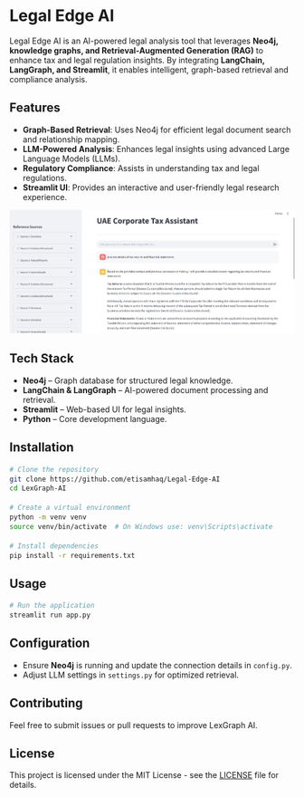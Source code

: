 # Legal Edge AI

Legal Edge AI is an AI-powered legal analysis tool that leverages **Neo4j, knowledge graphs, and Retrieval-Augmented Generation (RAG)** to enhance tax and legal regulation insights. By integrating **LangChain, LangGraph, and Streamlit**, it enables intelligent, graph-based retrieval and compliance analysis.

## Features
- **Graph-Based Retrieval**: Uses Neo4j for efficient legal document search and relationship mapping.
- **LLM-Powered Analysis**: Enhances legal insights using advanced Large Language Models (LLMs).
- **Regulatory Compliance**: Assists in understanding tax and legal regulations.
- **Streamlit UI**: Provides an interactive and user-friendly legal research experience.

![pic](https://github.com/etisamhaq/Legal-Edge-AI/blob/main/pic1.jpg)

## Tech Stack
- **Neo4j** – Graph database for structured legal knowledge.
- **LangChain & LangGraph** – AI-powered document processing and retrieval.
- **Streamlit** – Web-based UI for legal insights.
- **Python** – Core development language.

## Installation
```bash
# Clone the repository
git clone https://github.com/etisamhaq/Legal-Edge-AI
cd LexGraph-AI

# Create a virtual environment
python -m venv venv
source venv/bin/activate  # On Windows use: venv\Scripts\activate

# Install dependencies
pip install -r requirements.txt
```

## Usage
```bash
# Run the application
streamlit run app.py
```

## Configuration
- Ensure **Neo4j** is running and update the connection details in `config.py`.
- Adjust LLM settings in `settings.py` for optimized retrieval.

## Contributing
Feel free to submit issues or pull requests to improve LexGraph AI.

## License
This project is licensed under the MIT License - see the [LICENSE](LICENSE) file for details.
